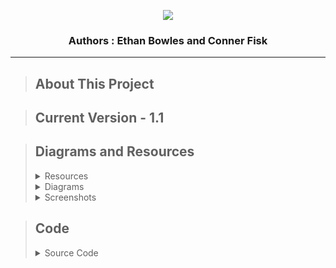 <p align="center">
  <img src="MISC/TowerDefenseLogo.drawio.png" />
</p>
<h3 align="center">Authors : Ethan Bowles and Conner Fisk</h2>

___
>## About This Project



>## Current Version - 1.1
>



>## Diagrams and Resources
><details>
><summary>Resources</summary>
>  
>><details>
>><summary>GameOver.png</summary>
>>
>>  &nbsp;&nbsp;&nbsp;&nbsp;&nbsp;&nbsp; ![Alt text](resources/GameOver.png)
>>  
>></details>
>><details>
>><summary>HaasCar.png</summary>
>>
>>  &nbsp;&nbsp;&nbsp;&nbsp;&nbsp;&nbsp; ![Alt text](resources/HaasCar.png)
>>  
>></details>
>><details>
>><summary>HaasTruck.png</summary>
>>
>>  &nbsp;&nbsp;&nbsp;&nbsp;&nbsp;&nbsp; ![Alt text](resources/HaasTruck.png)
>>  
>></details>
>><details>
>><summary>MenuOverlay.png</summary>
>>
>>  &nbsp;&nbsp;&nbsp;&nbsp;&nbsp;&nbsp; ![Alt text](resources/MenuOverlay.png)
>>  
>></details>
>><details>
>><summary>OilBarrel.png</summary>
>>
>>  &nbsp;&nbsp;&nbsp;&nbsp;&nbsp;&nbsp; ![Alt text](resources/OilBarrel.png)
>>  
>></details>
>><details>
>><summary>path_2.png</summary>
>>
>>  &nbsp;&nbsp;&nbsp;&nbsp;&nbsp;&nbsp; ![Alt text](resources/path_2.jpg)
>>  
>></details>
>><details>
>><summary>WaterBottle.png</summary>
>>
>>  &nbsp;&nbsp;&nbsp;&nbsp;&nbsp;&nbsp; ![Alt text](resources/WaterBottle.png)
>>  
>></details>
>
>  [View All Resources](resources) 
>
></details>
><details>
><summary>Diagrams</summary>
>  
>><details>
>><summary>UML Diagram</summary>
>>
>>  &nbsp;&nbsp;&nbsp;&nbsp;&nbsp;&nbsp; ![Alt text](resources/TowerDefense.umlcd.png)
>>  
>></details>
> 
></details>
><details/>
><summary>Screenshots</summary>
>
>><details>
>><summary>Game Screen</summary>
>>
>>  &nbsp;&nbsp;&nbsp;&nbsp;&nbsp;&nbsp; ![Alt text](MISC/GameSC1.png)
>>  
>></details>
>><details>
>><summary>End Game Screen</summary>
>>
>>  &nbsp;&nbsp;&nbsp;&nbsp;&nbsp;&nbsp; ![Alt text](resources/GameOver.png)
>>  
>></details>
> 
></details>


>## Code
><details>
><summary>Source Code</summary>
>  
>  - [Animatable.java](src/Animatable.java)
>  - [Enemy.java](src/Enemy.java)
>  - [EnemyHaasCar.java](src/EnemyHaasCar.java)
>  - [EnemyHaasTruck.java](src/EnemyHaasTruck.java)
>  - [GameControl.java](src/GameControl.java)
>  - [GameOver.java](src/GameOver.java)
>  - [GameState.java](src/GameState.java)
>  - [GameView.java](src/GameView.java)
>  - [Menu.java](src/Menu.java)
>  - [Path.java](src/Path.java)
>  - [ResourceLoader.java](src/ResourceLoader.java)
>  - [TowerDefense.java](src/TowerDefense.java)
>  - [TowerMenuOil.java](src/TowerMenuOil.java)
>  - [TowerMenuWater.java](src/TowerMenuWater.java) 
>  - [TowerOil.java](src/TowerOil.java)
>  - [TowerOilMoving.java](src/TowerOilMoving.java)
>  - [TowerWater.java](src/TowerWater.java)
>  - [TowerWaterMoving.java](src/TowerWaterMoving.java) 
>
>  [View All Code](src) 
>  
></details>
